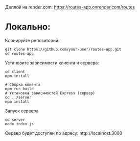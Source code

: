 Деплой на render.com: https://routes-app.onrender.com/routes

# Локально:
Клонируйте репозиторий:
```
git clone https://github.com/your-user/routes-app.git
cd routes-app
```
Установите зависимости клиента и сервера:
```
cd client
npm install

# Сборка клиента
npm run build
# Установка зависимостей Express (сервер)
cd ../server
npm install
```
Запуск сервера
```
cd server
node index.js
```
Сервер будет доступен по адресу: http://localhost:3000
